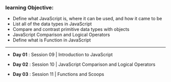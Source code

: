 
### learning Objective:
- Define what JavaScript is, where it can be used, and how it came to be
- List all of the data types in JavaScript
- Compare and contrast primitive data types with objects
- JavaScript Comparison and Logical Operators
- Define what is Function in JavaScript 
______________________________________________________________________________________

- **Day 01** : Session 09 | Introduction to JavaScript

- **Day 02** : Session 10 | JavaScript Comparison and Logical Operators

- **Day 03** : Session 11 | Functions and Scoops
